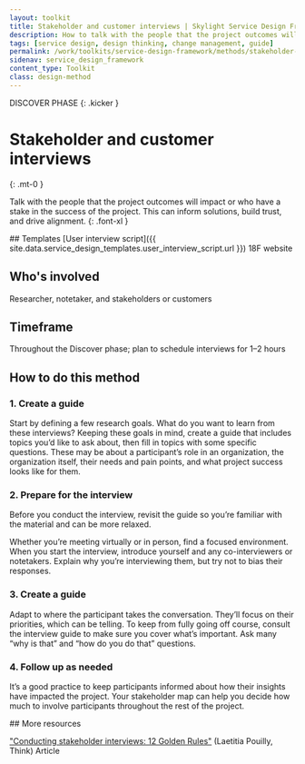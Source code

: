 ```yaml
---
layout: toolkit
title: Stakeholder and customer interviews | Skylight Service Design Framework
description: How to talk with the people that the project outcomes will impact or who have a stake in the success of the project.
tags: [service design, design thinking, change management, guide]
permalink: /work/toolkits/service-design-framework/methods/stakeholder-and-customer-interviews/
sidenav: service_design_framework
content_type: Toolkit
class: design-method
---
```


DISCOVER PHASE
{: .kicker }

# Stakeholder and customer interviews
{: .mt-0 }

Talk with the people that the project outcomes will impact or who have a stake in the success of the project. This can inform solutions, build trust, and drive alignment.
{: .font-xl }

<div class="callout--tip callout--summary" markdown="1">
## Templates
[User interview script]({{ site.data.service_design_templates.user_interview_script.url }}) <span class="badge badge-sub">18F website</span>

## Who's involved
Researcher, notetaker, and stakeholders or customers

## Timeframe
Throughout the Discover phase; plan to schedule interviews for 1–2 hours
</div>

## How to do this method

### 1. Create a guide

Start by defining a few research goals. What do you want to learn from these interviews? Keeping these goals in mind, create a guide that includes topics you’d like to ask about, then fill in topics with some specific questions. These may be about a participant’s role in an organization, the organization itself, their needs and pain points, and what project success looks like for them.

### 2. Prepare for the interview

Before you conduct the interview, revisit the guide so you’re familiar with the material and can be more relaxed.

Whether you’re meeting virtually or in person, find a focused environment. When you start the interview, introduce yourself and any co-interviewers or notetakers. Explain why you’re interviewing them, but try not to bias their responses.

### 3. Create a guide

Adapt to where the participant takes the conversation. They’ll focus on their priorities, which can be telling. To keep from fully going off course, consult the interview guide to make sure you cover what’s important. Ask many “why is that” and “how do you do that” questions.

### 4. Follow up as needed

It’s a good practice to keep participants informed about how their insights have impacted the project. Your stakeholder map can help you decide how much to involve participants throughout the rest of the project.

<div class="callout--note" markdown="1">
## More resources

["Conducting stakeholder interviews: 12 Golden Rules"](https://think.design/blog/conducting-stakeholder-interviews-12-golden-rules/) (Laetitia Pouilly, Think) <span class="badge badge-sub">Article</span>
</div>
